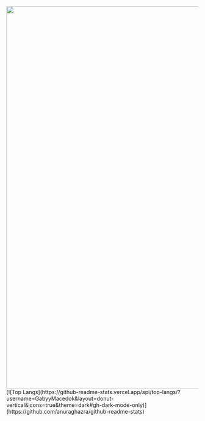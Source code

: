 <img src="https://64.media.tumblr.com/005e37a86478a9c92da7d4d3d7464b40/2bd29f0062317531-b1/s400x600/c7edc142895bc810339223dfddf2aa57ced0c32b.gif" width="1000"/>
[![Top Langs](https://github-readme-stats.vercel.app/api/top-langs/?username=GabyyMacedok&layout=donut-vertical&icons=true&theme=dark#gh-dark-mode-only)](https://github.com/anuraghazra/github-readme-stats)
